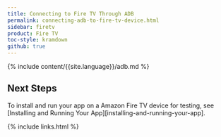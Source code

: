 ```yaml
---
title: Connecting to Fire TV Through ADB
permalink: connecting-adb-to-fire-tv-device.html
sidebar: firetv
product: Fire TV
toc-style: kramdown
github: true
---
```


{% include content/{{site.language}}/adb.md %}


## Next Steps

To install and run your app on a Amazon Fire TV device for testing, see [Installing and Running Your App][installing-and-running-your-app].

{% include links.html %}
